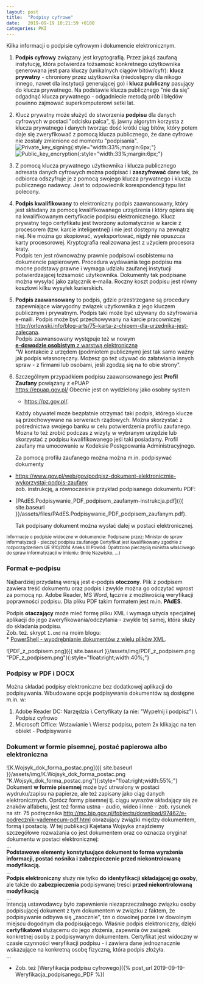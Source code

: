 ```yaml
---
layout: post
title:  "Podpisy cyfrowe"
date:   2019-09-19 10:21:59 +0100
categories: PKI
---
```


Kilka informacji o podpisie cyfrowym i dokumencie elektronicznym.


1. **Podpis cyfrowy** związany jest kryptografią. Przez jakąś zaufaną instytucję, która potwierdza tożsamość konkretnego użytkownika generowana jest para kluczy (unikalnych ciągów bitów/cyfr): **klucz prywatny** - chroniony przez użytkownika (niedostępny dla nikogo innego, nawet dla instytucji generującej go) i **klucz publiczny** pasujący do klucza prywatnego. Na podstawie klucza publicznego "nie da się" odgadnąć klucza prywatnego - odgadniecie metodą prób i błędów powinno zajmować superkomputerowi setki lat.
1. Klucz prywatny może służyć do stworzenia **podpisu** dla danych cyfrowych w postaci "odcisku palca", tj. jawny algorytm korzysta z klucza prywatnego i danych tworząc dość krótki ciąg bitów, który potem daje się zweryfikować z pomocą klucza publicznego, że dane cyfrowe nie zostały zmienione od momentu "podpisania".  
![Private_key_signing](https://upload.wikimedia.org/wikipedia/commons/thumb/7/78/Private_key_signing.svg/512px-Private_key_signing.svg.png "Private_key_signing"){:style="width:33%;margin:6px;"}  ![Public_key_encryption](https://upload.wikimedia.org/wikipedia/commons/thumb/f/f9/Public_key_encryption.svg/500px-Public_key_encryption.svg.png "Public_key_encryption"){:style="width:33%;margin:6px;"}
1. Z pomocą klucza prywatnego użytkownika i klucza publicznego adresata danych cyfrowych można podpisać i **zaszyfrować** dane tak, że odbiorca odszyfruje je z pomocą swojego klucza prywatnego i klucza publicznego nadawcy. Jest to odpowiednik korespondencji typu list polecony. 
1. **Podpis kwalifikowany** to elektroniczny podpis zaawansowany, który jest składany za pomocą kwalifikowanego urządzenia i który opiera się na kwalifikowanym certyfikacie podpisu elektronicznego. Klucz prywatny tego certyfikatu jest tworzony automatycznie w karcie z procesorem (tzw. karcie inteligentnej) i nie jest dostępny na zewnątrz niej. Nie można go skopiować, wyeksportować, nigdy nie opuszcza karty procesorowej. Kryptografia realizowana jest z użyciem procesora kraty.  
Podpis ten jest równoważny prawnie podpisowi osobistemu na dokumencie papierowym. Procedura wydawania tego podpisu ma mocne podstawy prawne i wymaga udziału zaufanej instytucji potwierdzającej tożsamość użytkownika. Dokumenty tak podpisane można wysyłać jako załącznik e-maila. Roczny koszt podpisu jest równy kosztowi kilku wysyłek kurierskich. 
1. **Podpis zaawansowany** to podpis, gdzie przestrzegane są procedury zapewniające wiarygodny związek użytkownika z jego kluczem publicznym i prywatnym. Podpis taki może być używany do szyfrowania e-maili. Podpis może być przechowywany na karcie pracowniczej  
	<http://orlowski.info/blog-arts/75-karta-z-chipem-dla-urzednika-jest-zalecana>.  
	Podpis zaawansowany występuje też w nowym  
	[**e-dowodzie osobistym** z warstwą elektroniczną](https://obywatel.gov.pl/dokumenty-i-dane-osobowe/dowod-osobisty-informacja-o-dokumencie)  
	"W kontakcie z urzędem (podmiotem publicznym) jest tak samo ważny jak podpis własnoręczny. Możesz go też używać do załatwiania innych spraw - z firmami lub osobami, jeśli zgodzą się na to obie strony".
1. Szczególnym przypadkiem podpisu zaawansowanego jest **Profil Zaufany** powiązany z ePUAP  
	<https://epuap.gov.pl/> Obecnie jest on wydzielony jako osobny system  
	* <https://pz.gov.pl/>.
	
	Każdy obywatel może bezpłatnie otrzymać taki podpis, którego klucze są przechowywane na serwerach rządowych. Można skorzystać z pośrednictwa swojego banku w celu potwierdzenia profilu zaufanego. Mozna to też zrobić podczas z wizyty w wybranym urzędzie lub skorzystać z podpisu kwalifikowanego jeśi taki posiadamy. Profil zaufany ma umocowanie w Kodeksie Postępowania Administracyjnego.

	Za pomocą profilu zaufanego można można m.in. podpisywać dokumenty  
* <https://www.gov.pl/web/gov/podpisz-dokument-elektronicznie-wykorzystaj-podpis-zaufany>  
	zob. instrukcję, a równocześnie przykład podpisanego dokumentu PDF:  
* [PAdES.Podpisywanie_PDF_podpisem_zaufanym-instrukcja.pdf]({{ site.baseurl }}/assets/files/PAdES.Podpisywanie_PDF_podpisem_zaufanym.pdf). 

	Tak podpisany dokument można wysłać dalej w postaci elektronicznej.  
<small>
Informacje o podpisie widoczne w dokumencie:  
Podpisane przez: Minister do spraw informatyzacji - pieczęć podpisu zaufanego  
Certyfikat jest kwalifikowany zgodnie z rozporządzeniem UE 910/2014 Aneks III  
Powód: Opatrzono pieczęcią ministra właściwego do spraw informatyzacji w imieniu: (Imię Nazwisko, ...)
</small>

### Format e-podpisu

Najbardziej przydatną wersją jest e-podpis **otoczony**. Plik z podpisem zawiera treść dokumentu oraz podpis i zwykle można go odczytać wprost za pomocą np. Adobe Reader, MS Word, łącznie z możliwością weryfikacji poprawności podpisu. Dla pliku PDF takim formatem jest m.in. **PAdES**.

Podpis **otaczający** może mieć formę pliku XML i wymaga użycia specjalnej aplikacji do jego zweryfikowania/odczytania - zwykle tej samej, która służy do składania podpisu.  
Zob. też. skrypt `1.cmd` na moim blogu:  
	* [PowerShell - wyodrębnianie dokumentów z wielu plików XML](https://andrzejq.github.io/El_Prog/programowanie/2021/03/22/Powershell-wyodrebnianie-plikow-z-xml.html).



![PDF_z_podpisem.png]({{ site.baseurl }}/assets/img/PDF_z_podpisem.png "PDF_z_podpisem.png"){:style="float:right;width:40%;"}

### Podpisy w PDF i DOCX 

Można składać podpisy elektroniczne bez dodatkowej aplikacji do podpisywania. Wbudowane opcje podpisywania dokumentów są dostępne m.in. w: 

1. Adobe Reader DC: Narzędzia \ Certyfikaty (a nie: "Wypełnij i podpisz") \ Podpisz cyfrowo 
1. Microsoft Office: Wstawianie \ Wiersz podpisu, potem 2x klikając na ten obiekt - Podpisywanie

### Dokument w formie pisemnej, postać papierowa albo elektroniczna

![K.Wojsyk_dok_forma_postac.png]({{ site.baseurl }}/assets/img/K.Wojsyk_dok_forma_postac.png "K.Wojsyk_dok_forma_postac.png"){:style="float:right;width:55%;"} Dokument **w formie pisemnej** może być utrwalony w postaci wydruku/zapisu na papierze, ale też zapisany jako ciąg danych elektronicznych. Oprócz formy pisemnej tj. ciągu wyrazów składający się ze znaków alfabetu, jest też forma ustna - audio, wideo i inne - zob. rysunek na str. 75 podręcznika <http://mc.bip.gov.pl/fobjects/download/97462/e-podrecznik-vademecum-pdf.html> obrazujący związki między dokumentem, formą i postacią. W tej publikacji Kajetana Wojsyka znajdziemy szczegółowe rozważania co jest dokumentem oraz co oznacza oryginał dokumentu w postaci elektronicznej:  
...  
**Podstawowe elementy konstytuujące dokument to forma wyrażenia informacji, postać nośnika i zabezpieczenie przed niekontrolowaną modyfikacją.**  
...  
**Podpis elektroniczny** służy nie tylko **do identyfikacji składającej go osoby**, ale także do **zabezpieczenia** podpisywanej treści **przed niekontrolowaną modyfikacją**  
...  
Intencją ustawodawcy było zapewnienie niezaprzeczalnego związku osoby podpisującej dokument z tym dokumentem w związku z faktem, że podpisywanie odbywa się „zaocznie”, tzn o dowolnej porze i w dowolnym miejscu dogodnym dla podpisującego. Właśnie podpis elektroniczny, dzięki **certyfikatowi** służącemu do jego złożenia, zapewnia ów związek konkretnej osoby z podpisywanym dokumentem. Certyfikat jest widoczny w czasie czynności weryfikacji podpisu - i zawiera dane jednoznacznie wskazujące na konkretną osobę fizyczną, która podpis złożyła.  
...

* Zob. też [Weryfikacja podpisu cyfrowego]({% post_url 2019-09-19-Weryfikacja_podpisanego_PDF %})

<style> code {font-size: smaller;} </style>